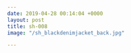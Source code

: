 ```yaml
---
date: 2019-04-28 00:14:04 +0000
layout: post
title: sh-008
image: "/sh_blackdenimjacket_back.jpg"

---
```

